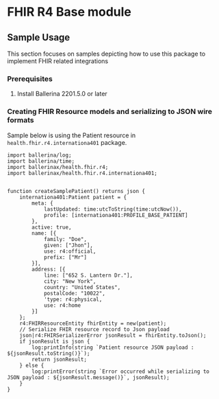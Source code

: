 
# FHIR R4 Base module

## Sample Usage

This section focuses on samples depicting how to use this package to implement FHIR related integrations

### Prerequisites

1. Install Ballerina 2201.5.0 or later

### Creating FHIR Resource models and serializing to JSON wire formats
Sample below is using the Patient resource in `health.fhir.r4.internationa401` package.

```ballerina
import ballerina/log;
import ballerina/time;
import ballerinax/health.fhir.r4;
import ballerinax/health.fhir.r4.internationa401;


function createSamplePatient() returns json {
    internationa401:Patient patient = {
        meta: {
            lastUpdated: time:utcToString(time:utcNow()),
            profile: [internationa401:PROFILE_BASE_PATIENT]
        },
        active: true,
        name: [{
            family: "Doe",
            given: ["Jhon"],
            use: r4:official,
            prefix: ["Mr"]
        }],
        address: [{
            line: ["652 S. Lantern Dr."],
            city: "New York",
            country: "United States",
            postalCode: "10022",
            'type: r4:physical,
            use: r4:home
        }]
    };
    r4:FHIRResourceEntity fhirEntity = new(patient);
    // Serialize FHIR resource record to Json payload
    json|r4:FHIRSerializerError jsonResult = fhirEntity.toJson();
    if jsonResult is json {
        log:printInfo(string `Patient resource JSON payload : ${jsonResult.toString()}`);
        return jsonResult;
    } else {
        log:printError(string `Error occurred while serializing to JSON payload : ${jsonResult.message()}`, jsonResult);
    }
}
```